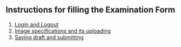 ## Instructions for filling the Examination Form

1. [Login and Logout](Login-out.md)
1. [Image specifications and its uploading](Image.md)
1. [Saving draft and submitting](SaveNSubmit.md)
